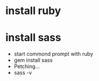 # install ruby

# install sass
* start commond prompt with ruby
* gem install sass
* Petching...
* sass -v
